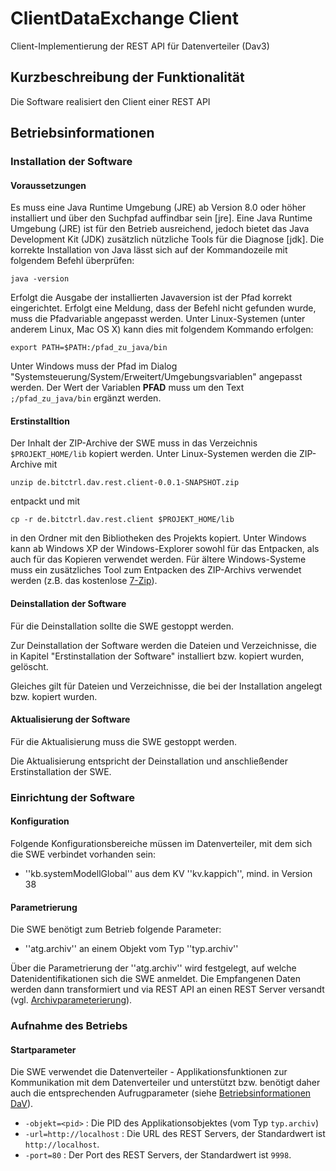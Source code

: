 # ClientDataExchange Client

Client-Implementierung der REST API für Datenverteiler (Dav3)

## Kurzbeschreibung der Funktionalität

Die Software realisiert den Client einer REST API
 
 
## Betriebsinformationen

### Installation der Software

#### Voraussetzungen

Es muss eine Java Runtime Umgebung (JRE) ab Version 8.0 oder höher installiert und über den
Suchpfad auffindbar sein [jre].
Eine Java Runtime Umgebung (JRE) ist für den Betrieb ausreichend, jedoch bietet das Java Development
Kit (JDK) zusätzlich nützliche Tools für die Diagnose [jdk].
Die korrekte Installation von Java lässt sich auf der Kommandozeile mit folgendem Befehl überprüfen:

```
java -version
```

Erfolgt die Ausgabe der installierten Javaversion ist der Pfad korrekt eingerichtet. Erfolgt eine Meldung,
dass der Befehl nicht gefunden wurde, muss die Pfadvariable angepasst werden.
Unter Linux-Systemen (unter anderem Linux, Mac OS X) kann dies mit folgendem Kommando erfolgen:

```
export PATH=$PATH:/pfad_zu_java/bin
```

Unter Windows muss der Pfad im Dialog "Systemsteuerung/System/Erweitert/Umgebungsvariablen"
angepasst werden. Der Wert der Variablen **PFAD** muss um den Text `;/pfad_zu_java/bin` ergänzt
werden.

#### Erstinstalltion

Der Inhalt der ZIP-Archive der SWE muss in das Verzeichnis `$PROJEKT_HOME/lib` kopiert werden.
Unter Linux-Systemen werden die ZIP-Archive mit

```
unzip de.bitctrl.dav.rest.client-0.0.1-SNAPSHOT.zip
```

entpackt und mit

```
cp -r de.bitctrl.dav.rest.client $PROJEKT_HOME/lib
```

in den Ordner mit den Bibliotheken des Projekts kopiert.
Unter Windows kann ab Windows XP der Windows-Explorer sowohl für das Entpacken, als auch für
das Kopieren verwendet werden. Für ältere Windows-Systeme muss ein zusätzliches Tool zum Entpacken
des ZIP-Archivs verwendet werden (z.B. das kostenlose  [7-Zip](http://7-zip.org)).

#### Deinstallation der Software

Für die Deinstallation sollte die SWE gestoppt werden.

Zur Deinstallation der Software werden die Dateien und Verzeichnisse, die in Kapitel "Erstinstallation
der Software" installiert bzw. kopiert wurden, gelöscht.

Gleiches gilt für Dateien und Verzeichnisse, die bei der Installation angelegt bzw. kopiert wurden.

#### Aktualisierung der Software

Für die Aktualisierung muss die SWE gestoppt werden.

Die Aktualisierung entspricht der Deinstallation und anschließender Erstinstallation der SWE.

### Einrichtung der Software

#### Konfiguration
Folgende Konfigurationsbereiche müssen im Datenverteiler, mit dem sich die SWE verbindet vorhanden sein:
* ''kb.systemModellGlobal'' aus dem KV ''kv.kappich'', mind. in Version 38

#### Parametrierung
Die SWE benötigt zum Betrieb folgende Parameter:
* ''atg.archiv'' an einem Objekt vom Typ ''typ.archiv''

Über die Parametrierung der ''atg.archiv'' wird festgelegt, auf welche Datenidentifikationen sich die SWE anmeldet. Die Empfangenen Daten werden dann transformiert und via REST API an einen REST Server versandt (vgl. [Archivparameterierung](https://gitlab.nerz-ev.de/ERZ/SPEZ_de.bsvrz.ars/blob/master/06-BetrInf/BetrInf_ArS_FREI_V15.0_D2018-02-14.pdf)).  

### Aufnahme des Betriebs

#### Startparameter
Die SWE verwendet die Datenverteiler - Applikationsfunktionen zur Kommunikation mit dem Datenverteiler und unterstützt bzw. benötigt daher auch die entsprechenden Aufrugparameter (siehe [Betriebsinformationen DaV](https://gitlab.nerz-ev.de/ERZ/SPEZ_de.bsvrz.kernsoftware/blob/master/06-BetrInf/BetrInf_DaV-DAF_FREI_V6.0_D2018-10-30.pdf)).

* `-objekt=<pid>` : Die PID des Applikationsobjektes (vom Typ `typ.archiv`)
* `-url=http://localhost` : Die URL des REST Servers, der Standardwert ist `http://localhost`.
* `-port=80` : Der Port des REST Servers, der Standardwert ist `9998`.

